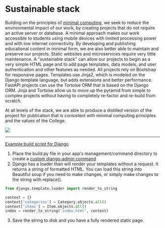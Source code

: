 # Sustainable stack 

Building on the principles of [minimal computing](https://go-dh.github.io/mincomp/about/), we seek to reduce the environmental impact of our work, by creating projects that do not require an active server or database. A minimal approach makes our work accessible to students using mobile devices with limited processing power and with low internet connectivity.  By developing and publishing educational content in minimal form, we are also better able to maintain and preserve our projects. Static websites and microservices require very little maintenance. A "sustainable stack" can allow our projects to begin as a very simple HTML page and to add page templates, data models, and user authentication and other features as needed.  All projects rely on Bootstrap for responsive pages.  Templates use Jinja2, which is modeled on the Django template language, but adds extensions and better performance.  FastAPI projects can use the Tortoise ORM that is based on the Django ORM.  Jinja and Tortoise allow us to move up the pyramid from simple to complex projects without having to completely re-factor and re-build from scratch.     

At all levels of the stack, we are able to produce a distilled version of the project for publication that is consistent with minimal computing principles and the values of the College.     

![](https://haverfordds.netlify.app/stack.jpg)


--- 

[Example build script for Django](https://github.com/HCDigitalScholarship/ds-cookbook/blob/master/build/build.py)

1. Place the build.py file in your app's management/command directory to create a [custom django-admin command](https://docs.djangoproject.com/en/3.1/howto/custom-management-commands/)
2.  Django has a loader than will render your templates without a request.  It returns a string of formatted HTML. You can load this string into Beautiful soup if you need to make changes, or simply make changes to the string with replace().
```python
from django.template.loader import render_to_string

context = {}
context['categories'] = Category.objects.all()
context['items'] = Item.objects.all() 
index = render_to_string('index.html', context)
```
3. Save the string to disk and you have a fully rendered static page.
